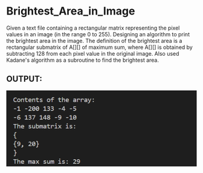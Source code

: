 # Brightest_Area_in_Image
Given a text file containing a rectangular matrix representing the pixel values in an image 
(in the range 0 to 255). Designing an algorithm to print the brightest area in the image. 
The definition of the brightest area is a rectangular submatrix of A[][] of maximum sum, 
where A[][] is obtained by subtracting 128 from each pixel value in the original image. 
Also used Kadane's algorithm as a subroutine to find the brightest area.

## OUTPUT:
![Screenshot](Output_Brightest.png)
